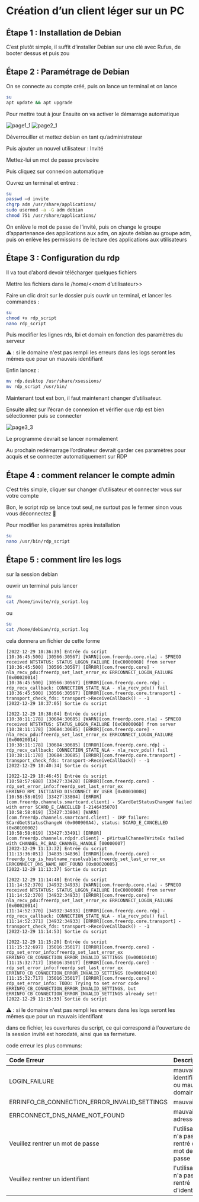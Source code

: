 # Création d’un client léger sur un PC

## Étape 1 : Installation de Debian

C’est plutôt simple, il suffit d’installer Debian sur une clé avec Rufus, de booter dessus et puis zou

## Étape 2 : Paramétrage de Debian

On se connecte au compte créé, puis on lance un terminal et on lance

```bash
su
apt update && apt upgrade
```

Pour mettre tout à jour
Ensuite on va activer le démarrage automatique

![page1_1](https://user-images.githubusercontent.com/35542432/174541781-4852df38-b753-40e8-b242-70bb67445489.jpg)
![page2_1](https://user-images.githubusercontent.com/35542432/174541838-26d305b4-08cb-4606-89e8-a88cb30acf61.jpg)

Déverrouiller et mettez debian en tant qu’administrateur

Puis ajouter un nouvel utilisateur : Invité

Mettez-lui un mot de passe provisoire

Puis cliquez sur connexion automatique

Ouvrez un terminal et entrez : 

```bash
su
passwd –d invite
chgrp adm /usr/share/applications/
sudo usermod -a -G adm debian
chmod 751 /usr/share/applications/
```

On enlève le mot de passe de l’invité, puis on change le groupe d’appartenance des applications aux adm, on ajoute debian au groupe adm, puis on enlève les permissions de lecture des applications aux utilisateurs

## Étape 3 : Configuration du rdp

Il va tout d’abord devoir télécharger quelques fichiers
  
Mettre les fichiers dans le /home/<<nom d’utilisateur>>

Faire un clic droit sur le dossier puis ouvrir un terminal, et lancer les commandes :

```bash
su
chmod +x rdp_script
nano rdp_script
```

Puis modifier les lignes rds, lbi et domain en fonction des paramètres du serveur

⚠️ : si le domaine n'est pas rempli les erreurs dans les logs seront les mêmes que pour un mauvais identifiant 

Enfin lancez :

```bash
mv rdp.desktop /usr/share/xsessions/
mv rdp_script /usr/bin/
```

Maintenant tout est bon, il faut maintenant changer d’utilisateur.

Ensuite allez sur l’écran de connexion et vérifier que rdp est bien sélectionner puis se connecter

 ![page3_3](https://user-images.githubusercontent.com/35542432/174541890-9f0cd284-0f35-4c72-a565-2dc5cc2c85e6.jpg)

Le programme devrait se lancer normalement

Au prochain redémarrage l’ordinateur devrait garder ces paramètres pour acquis et se connecter automatiquement sur RDP

## Étape 4 : comment relancer le compte admin

C’est très simple, cliquer sur changer d’utilisateur et connecter vous sur votre compte

Bon, le script rdp se lance tout seul, ne surtout pas le fermer sinon vous vous déconnectez 🙂

Pour modifier les paramètres après installation

```bash
su
nano /usr/bin/rdp_script
```

## Étape 5 : comment lire les logs

sur la session debian

ouvrir un terminal puis lancer

```bash
su
cat /home/invite/rdp_script.log
```
ou
```bash
su
cat /home/debian/rdp_script.log
```
cela donnera un fichier de cette forme

```
[2022-12-29 10:36:39] Entrée du script
[10:36:45:500] [30566:30567] [WARN][com.freerdp.core.nla] - SPNEGO received NTSTATUS: STATUS_LOGON_FAILURE [0xC000006D] from server
[10:36:45:500] [30566:30567] [ERROR][com.freerdp.core] - nla_recv_pdu:freerdp_set_last_error_ex ERRCONNECT_LOGON_FAILURE [0x00020014]
[10:36:45:500] [30566:30567] [ERROR][com.freerdp.core.rdp] - rdp_recv_callback: CONNECTION_STATE_NLA - nla_recv_pdu() fail
[10:36:45:500] [30566:30567] [ERROR][com.freerdp.core.transport] - transport_check_fds: transport->ReceiveCallback() - -1
[2022-12-29 10:37:05] Sortie du script

[2022-12-29 10:38:04] Entrée du script
[10:38:11:178] [30684:30685] [WARN][com.freerdp.core.nla] - SPNEGO received NTSTATUS: STATUS_LOGON_FAILURE [0xC000006D] from server
[10:38:11:178] [30684:30685] [ERROR][com.freerdp.core] - nla_recv_pdu:freerdp_set_last_error_ex ERRCONNECT_LOGON_FAILURE [0x00020014]
[10:38:11:178] [30684:30685] [ERROR][com.freerdp.core.rdp] - rdp_recv_callback: CONNECTION_STATE_NLA - nla_recv_pdu() fail
[10:38:11:178] [30684:30685] [ERROR][com.freerdp.core.transport] - transport_check_fds: transport->ReceiveCallback() - -1
[2022-12-29 10:40:34] Sortie du script

[2022-12-29 10:46:45] Entrée du script
[10:58:57:688] [33427:33428] [ERROR][com.freerdp.core] - rdp_set_error_info:freerdp_set_last_error_ex ERRINFO_RPC_INITIATED_DISCONNECT_BY_USER [0x0001000B]
[10:58:58:019] [33427:33804] [ERROR][com.freerdp.channels.smartcard.client] - SCardGetStatusChangeW failed with error SCARD_E_CANCELLED [-2146435070]
[10:58:58:019] [33427:33804] [WARN][com.freerdp.channels.smartcard.client] - IRP failure: SCardGetStatusChangeW (0x000900A4), status: SCARD_E_CANCELLED (0x80100002)
[10:58:58:019] [33427:33491] [ERROR][com.freerdp.channels.rdpdr.client] - pVirtualChannelWriteEx failed with CHANNEL_RC_BAD_CHANNEL_HANDLE [00000007]
[2022-12-29 11:13:32] Entrée du script
[11:13:36:051] [34835:34836] [ERROR][com.freerdp.core] - freerdp_tcp_is_hostname_resolvable:freerdp_set_last_error_ex ERRCONNECT_DNS_NAME_NOT_FOUND [0x00020005]
[2022-12-29 11:13:37] Sortie du script

[2022-12-29 11:14:48] Entrée du script
[11:14:52:370] [34932:34933] [WARN][com.freerdp.core.nla] - SPNEGO received NTSTATUS: STATUS_LOGON_FAILURE [0xC000006D] from server
[11:14:52:370] [34932:34933] [ERROR][com.freerdp.core] - nla_recv_pdu:freerdp_set_last_error_ex ERRCONNECT_LOGON_FAILURE [0x00020014]
[11:14:52:370] [34932:34933] [ERROR][com.freerdp.core.rdp] - rdp_recv_callback: CONNECTION_STATE_NLA - nla_recv_pdu() fail
[11:14:52:371] [34932:34933] [ERROR][com.freerdp.core.transport] - transport_check_fds: transport->ReceiveCallback() - -1
[2022-12-29 11:14:53] Sortie du script

[2022-12-29 11:15:20] Entrée du script
[11:15:32:697] [35016:35017] [ERROR][com.freerdp.core] - rdp_set_error_info:freerdp_set_last_error_ex ERRINFO_CB_CONNECTION_ERROR_INVALID_SETTINGS [0x00010410]
[11:15:32:717] [35016:35017] [ERROR][com.freerdp.core] - rdp_set_error_info:freerdp_set_last_error_ex ERRINFO_CB_CONNECTION_ERROR_INVALID_SETTINGS [0x00010410]
[11:15:32:717] [35016:35017] [ERROR][com.freerdp.core] - rdp_set_error_info: TODO: Trying to set error code ERRINFO_CB_CONNECTION_ERROR_INVALID_SETTINGS, but ERRINFO_CB_CONNECTION_ERROR_INVALID_SETTINGS already set!
[2022-12-29 11:15:33] Sortie du script
```

⚠️ : si le domaine n'est pas rempli les erreurs dans les logs seront les mêmes que pour un mauvais identifiant 


dans ce fichier, les ouvertures du script, ce qui correspond à l'ouverture de la session invité est horodaté, ainsi que sa fermeture.


code erreur les plus communs:

| Code Erreur       | Description                                                  |
| :---------------- |:-------------------------------------------------------------|
| LOGIN_FAILURE     | mauvais identifiants ou mauvais domaine                      |
| ERRINFO_CB_CONNECTION_ERROR_INVALID_SETTINGS    | mauvais lbi                    |
| ERRCONNECT_DNS_NAME_NOT_FOUND                   | mauvaise adresse rds           |
| Veuillez rentrer un mot de passe | l'utilisateur n'a pas rentré de mot de passe  |
| Veuillez rentrer un identifiant  | l'utilisateur n'a pas rentré d'identifiant    |
